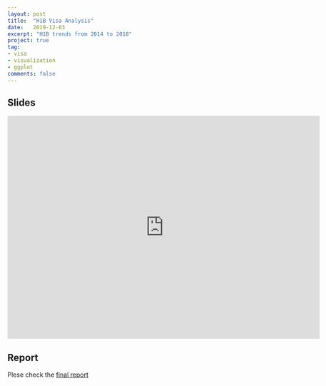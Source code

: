 ```yaml
---
layout: post
title:  "H1B Visa Analysis"
date:   2019-12-03
excerpt: "H1B trends from 2014 to 2018"
project: true
tag:
- visa 
- visualization
- ggplot
comments: false
---
```


## Slides
<iframe src="https://docs.google.com/presentation/d/e/2PACX-1vQR_hrMRbhVNpoudmrkJRcPi3lTcSG0g1lYYnMOElPjTcrC_y1Bxk16DdwxUCLruMuoQEPX0n04Zc8k/embed?start=false&loop=false&delayms=3000" frameborder="0" width="700" height="500" allowfullscreen="true" mozallowfullscreen="true" webkitallowfullscreen="true"></iframe>

 
## Report
 Plese check the [final report](https://yy-ds.github.io/H1B-visas-analysis/EDA_Final_Report.pdf)
 